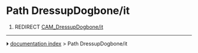 # Path DressupDogbone/it
1.  REDIRECT [CAM_DressupDogbone/it](CAM_DressupDogbone/it.md)



---
⏵ [documentation index](../README.md) > Path DressupDogbone/it

